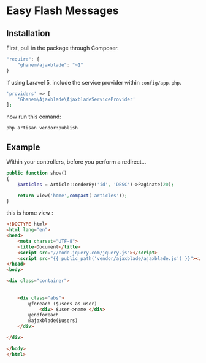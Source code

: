 # Easy Flash Messages

## Installation

First, pull in the package through Composer.

```js
"require": {
    "ghanem/ajaxblade": "~1"
}
```

if using Laravel 5, include the service provider within `config/app.php`.

```php
'providers' => [
    'Ghanem\Ajaxblade\AjaxbladeServiceProvider'
];
```

now run this comand:

```bash
php artisan vendor:publish
```

## Example
Within your controllers, before you perform a redirect...

```php
public function show()
{
    $articles = Article::orderBy('id', 'DESC')->Paginate(20);

    return view('home',compact('articles'));
}
```

this is home view :
```html
<!DOCTYPE html>
<html lang="en">
<head>
    <meta charset="UTF-8">
    <title>Document</title>
	<script src="//code.jquery.com/jquery.js"></script>
	<script src="{{ public_path('vendor/ajaxblade/ajaxblade.js') }}"></script>
</head>
<body>

<div class="container">
	
	
	<div class="abs">
		@foreach ($users as user)
			<div> $user->name </div>
		@endforeach
		@ajaxblade($users)
	</div>

</div>

</body>
</html>
```
